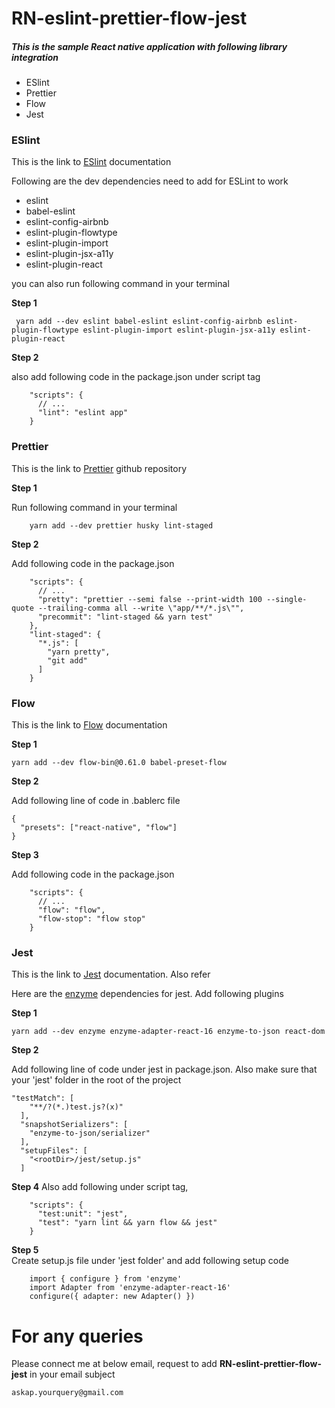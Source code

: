 # RN-eslint-prettier-flow-jest

  ##### This is the sample React native application with following library integration
  
  * ESlint 
  * Prettier
  * Flow
  * Jest
  
  ### ESlint
  This is the link to [ESlint](https://eslint.org/docs/rules/) documentation
  
  Following are the dev dependencies need to add for ESLint to work
  
  * eslint 
  * babel-eslint 
  * eslint-config-airbnb 
  * eslint-plugin-flowtype 
  * eslint-plugin-import 
  * eslint-plugin-jsx-a11y 
  * eslint-plugin-react
  
  you can also run following command in your terminal
  
  **Step 1** 

     yarn add --dev eslint babel-eslint eslint-config-airbnb eslint-plugin-flowtype eslint-plugin-import eslint-plugin-jsx-a11y eslint-plugin-react
     
  **Step 2** 

   also add following code in the package.json under script tag
   
        "scripts": {
          // ...
          "lint": "eslint app"
        }
        
  ### Prettier
  
  This is the link to [Prettier](https://github.com/prettier/prettier) github repository 
  
  **Step 1** 

  Run following command in your terminal
  
        yarn add --dev prettier husky lint-staged
  
  **Step 2** 
     
  Add following code in the package.json
  
        "scripts": {
          // ...
          "pretty": "prettier --semi false --print-width 100 --single-quote --trailing-comma all --write \"app/**/*.js\"",
          "precommit": "lint-staged && yarn test"
        },
        "lint-staged": {
          "*.js": [
            "yarn pretty",
            "git add"
          ]
        }

  
   ### Flow
   
  This is the link to [Flow](https://flow.org/en/) documentation

  **Step 1** 

    yarn add --dev flow-bin@0.61.0 babel-preset-flow
  
  **Step 2** 

  Add following line of code in .bablerc file
  
    {
      "presets": ["react-native", "flow"]
    }
    
    
  **Step 3** 

  Add following code in the package.json
  
        "scripts": {
          // ...
          "flow": "flow",
          "flow-stop": "flow stop"
        }

   ### Jest
   
   This is the link to [Jest](https://facebook.github.io/jest/docs/en/getting-started.html) documentation. Also refer 

   Here are the [enzyme](https://github.com/airbnb/enzyme) dependencies for jest. Add following plugins
   
  **Step 1** 
   
    yarn add --dev enzyme enzyme-adapter-react-16 enzyme-to-json react-dom

  **Step 2** 
   
  Add following line of code under jest in package.json. Also make sure that your 'jest' folder in the root of the project
  
    "testMatch": [
        "**/?(*.)test.js?(x)"
      ],
      "snapshotSerializers": [
        "enzyme-to-json/serializer"
      ],
      "setupFiles": [
        "<rootDir>/jest/setup.js"
      ]
      
      
  **Step 4** 
  Also add following under script tag,
  
        "scripts": {
          "test:unit": "jest",
          "test": "yarn lint && yarn flow && jest"
        }
        
  **Step 5**      
  Create setup.js file under 'jest folder' and add following setup code
  
        import { configure } from 'enzyme'
        import Adapter from 'enzyme-adapter-react-16'
        configure({ adapter: new Adapter() })
        
        
# For any queries 

  Please connect me at below email, request to add **RN-eslint-prettier-flow-jest** in your email subject 

    askap.yourquery@gmail.com
